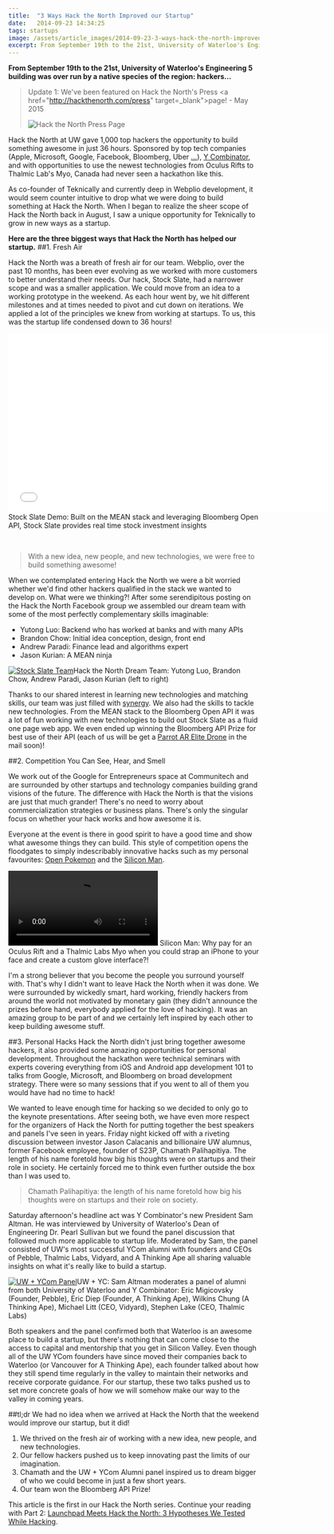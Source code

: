 ```yaml
---
title:  "3 Ways Hack the North Improved our Startup"
date:   2014-09-23 14:34:25
tags: startups
image: /assets/article_images/2014-09-23-3-ways-hack-the-north-improved-our-startup/HTN-Photo-c.jpg
excerpt: From September 19th to the 21st, University of Waterloo's Engineering 5 building was over run by a native species of the region&#58; hackers...
---
```


**From September 19th to the 21st, University of Waterloo's Engineering 5 building was over run by a native species of the region: hackers...**

>Update 1: We've been featured on Hack the North's Press <a href="http://hackthenorth.com/press" target=_blank">page</a>! - May 2015
>
>![Hack the North Press Page](/assets/article_images/2014-09-23-3-ways-hack-the-north-improved-our-startup/HTN-press.jpg)

Hack the North at UW gave 1,000 top hackers the opportunity to build something awesome in just 36 hours. Sponsored by top tech companies (Apple, Microsoft, Google, Facebook, Bloomberg, Uber <a href="http://hackthenorth.com" target="_blank">...</a>), <a href="http://www.ycombinator.com/" target="_blank">Y Combinator</a>, and with opportunities to use the newest technologies from Oculus Rifts to Thalmic Lab's Myo, Canada had never seen a hackathon like this.

As co-founder of Teknically and currently deep in Webplio development, it would seem counter intuitive to drop what we were doing to build something at Hack the North. When I began to realize the sheer scope of Hack the North back in August, I saw a unique opportunity for Teknically to grow in new ways as a startup.

**Here are the three biggest ways that Hack the North has helped our startup.**
##1. Fresh Air

Hack the North was a breath of fresh air for our team. Webplio, over the past 10 months, has been ever evolving as we worked with more customers to better understand their needs. Our hack, Stock Slate, had a narrower scope and was a smaller application. We could move from an idea to a working prototype in the weekend. As each hour went by, we hit different milestones and at times needed to pivot and cut down on iterations. We applied a lot of the principles we knew from working at startups. To us, this was the startup life condensed down to 36 hours!

<iframe src="//www.youtube-nocookie.com/embed/juY4bwJXMVE?rel=0" width="640" height="360" frameborder="0" allowfullscreen="allowfullscreen"></iframe><annotated>Stock Slate Demo: Built on the MEAN stack and leveraging Bloomberg Open API, Stock Slate provides real time stock investment insights</annotated>

&nbsp;
>With a new idea, new people, and new technologies, we were free to build something awesome!

When we contemplated entering Hack the North we were a bit worried whether we'd find other hackers qualified in the stack we wanted to develop on. What were we thinking?! After some serendipitous posting on the Hack the North Facebook group we assembled our dream team with some of the most perfectly complementary skills imaginable:
<ul>
	<li>Yutong Luo: Backend who has worked at banks and with many APIs</li>
	<li>Brandon Chow: Initial idea conception, design, front end</li>
	<li>Andrew Paradi: Finance lead and algorithms expert</li>
	<li>Jason Kurian: A MEAN ninja</li>
</ul>

<a href="http://instagram.com/p/tOuf1WG8dI/" target="_blank"><img src="http://photos-g.ak.instagram.com/hphotos-ak-xfp1/1742199_290274417829046_1818926910_n.jpg" alt="Stock Slate Team"/></a><annotated>Hack the North Dream Team: Yutong Luo, Brandon Chow, Andrew Paradi, Jason Kurian (left to right)</annotated>

Thanks to our shared interest in learning new technologies and matching skills, our team was just filled with <a href="http://youtu.be/VFqbGbU8f8o" target="_blank">synergy</a>. We also had the skills to tackle new technologies. From the MEAN stack to the Bloomberg Open API it was a lot of fun working with new technologies to build out Stock Slate as a fluid one page web app. We even ended up winning the Bloomberg API Prize for best use of their API (each of us will be get a <a href="http://ardrone2.parrot.com/" target="_blank">Parrot AR Elite Drone</a> in the mail soon)!

##2. Competition You Can See, Hear, and Smell

We work out of the Google for Entrepreneurs space at Communitech and are surrounded by other startups and technology companies building grand visions of the future. The difference with Hack the North is that the visions are just that much grander! There's no need to worry about commercialization strategies or business plans. There's only the singular focus on whether your hack works and how awesome it is.

Everyone at the event is there in good spirit to have a good time and show what awesome things they can build. This style of competition opens the floodgates to simply indescribably innovative hacks such as my personal favourites: <a href="http://hackthenorth.challengepost.com/submissions/27029-open-pokemon" target="_blank">Open Pokemon</a> and the <a href="http://hackthenorth.challengepost.com/submissions/27086-silicon-man" target="_blank">Silicon Man</a>.

<video src="http://videos-b-11.ak.instagram.com/hphotos-ak-xaf1/10713849_1509221115984991_1899933270_n.mp4" type="video/mp4" controls></video>
<annotated>Silicon Man: Why pay for an Oculus Rift and a Thalmic Labs Myo when you could strap an iPhone to your face and create a custom glove interface?!</annotated>

I'm a strong believer that you become the people you surround yourself with. That's why I didn't want to leave Hack the North when it was done. We were surrounded by wickedly smart, hard working, friendly hackers from around the world not motivated by monetary gain (they didn't announce the prizes before hand, everybody applied for the love of hacking). It was an amazing group to be part of and we certainly left inspired by each other to keep building awesome stuff.

##3. Personal Hacks
Hack the North didn't just bring together awesome hackers, it also provided some amazing opportunities for personal development. Throughout the hackathon were technical seminars with experts covering everything from iOS and Android app development 101 to talks from Google, Microsoft, and Bloomberg on broad development strategy. There were so many sessions that if you went to all of them you would have had no time to hack!

We wanted to leave enough time for hacking so we decided to only go to the keynote presentations. After seeing both, we have even more respect for the organizers of Hack the North for putting together the best speakers and panels I've seen in years. Friday night kicked off with a riveting discussion between investor Jason Calacanis and billionaire UW alumnus, former Facebook employee, founder of S23P, Chamath Palihapitiya. The length of his name foretold how big his thoughts were on startups and their role in society. He certainly forced me to think even further outside the box than I was used to.

>Chamath Palihapitiya: the length of his name foretold how big his thoughts were on startups and their role on society.

Saturday afternoon's headline act was Y Combinator's new President Sam Altman. He was interviewed by University of Waterloo's Dean of Engineering Dr. Pearl Sullivan but we found the panel discussion that followed much more applicable to startup life. Moderated by Sam, the panel consisted of UW's most successful YCom alumni with founders and CEOs of Pebble, Thalmic Labs, Vidyard, and A Thinking Ape all sharing valuable insights on what it's really like to build a startup.

<a href="http://instagram.com/p/tLJ1t1G8b6/" target="_blank"><img src="http://photos-b.ak.instagram.com/hphotos-ak-xaf1/10693659_1466888876932369_1764327461_n.jpg" alt="UW + YCom Panel"/></a><annotated>UW + YC: Sam Altman moderates a panel of alumni from both University of Waterloo and Y Combinator: Eric Migicovsky (Founder, Pebble), Eric Diep (Founder, A Thinking Ape), Wilkins Chung (A Thinking Ape), Michael Litt (CEO, Vidyard), Stephen Lake (CEO, Thalmic Labs)</annotated>

Both speakers and the panel confirmed both that Waterloo is an awesome place to build a startup, but there's nothing that can come close to the access to capital and mentorship that you get in Silicon Valley. Even though all of the UW YCom founders have since moved their companies back to Waterloo (or Vancouver for A Thinking Ape), each founder talked about how they still spend time regularly in the valley to maintain their networks and receive corporate guidance. For our startup, these two talks pushed us to set more concrete goals of how we will somehow make our way to the valley in coming years.

##tl;dr
We had no idea when we arrived at Hack the North that the weekend would improve our startup, but it did!
1. We thrived on the fresh air of working with a new idea, new people, and new technologies.
2. Our fellow hackers pushed us to keep innovating past the limits of our imagination.
3. Chamath and the UW + YCom Alumni panel inspired us to dream bigger of who we could become in just a few short years.
4. Our team won the Bloomberg API Prize!

This article is the first in our Hack the North series. Continue your reading with Part 2: <a href="http://andrewparadi.com/blog/launchpad-meets-hack-north-3-hypotheses-tested-hacking/">Launchpad Meets Hack the North: 3 Hypotheses We Tested While Hacking</a>.